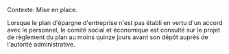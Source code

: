 Contexte: Mise en place.

Lorsque le plan d'épargne d'entreprise n'est pas établi en vertu d'un accord avec le personnel, le comité social et économique est consulté sur le projet de règlement du plan au moins quinze jours avant son dépôt auprès de l'autorité administrative.
